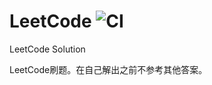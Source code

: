 # LeetCode ![CI](https://travis-ci.org/mingyang91/LeetCode.svg?branch=master)
LeetCode Solution 

LeetCode刷题。在自己解出之前不参考其他答案。
